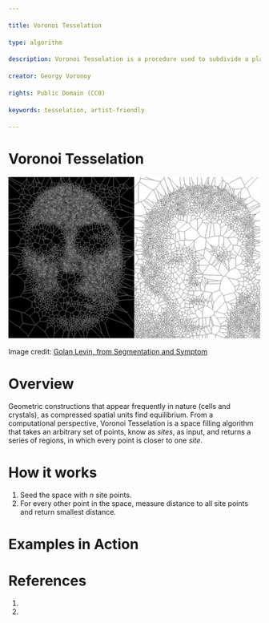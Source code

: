 ```yaml
---

title: Voronoi Tesselation

type: algorithm

description: Voronoi Tesselation is a procedure used to subdivide a plane into regions based on specific points called seeds.

creator: Georgy Voronoy

rights: Public Domain (CC0)

keywords: tesselation, artist-friendly

---
```


Voronoi Tesselation
===================

![A portrait created using Voronoi Tesselation](./sns.png)

Image credit: [Golan Levin, from Segmentation and Symptom](https://www.flong.com/archive/projects/zoo/index.html)

# Overview

Geometric constructions that appear frequently in nature (cells and crystals), as compressed spatial units find equilibrium. From a computational perspective, Voronoi Tesselation is a space filling algorithm that takes an arbitrary set of points, know as _sites_, as input, and returns a series of regions, in which every point is closer to one _site_.

# How it works

1. Seed the space with _n_ site points.
2. For every other point in the space, measure distance to all site points and return smallest distance.

# Examples in Action



# References

1. 
2. 
